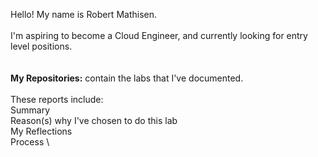 Hello! My name is Robert Mathisen. \
\
I'm aspiring to become a Cloud Engineer, and currently looking for entry level positions. <br/>
\
\
**My Repositories:** contain the labs that I've documented. \
\
These reports include: \
Summary \
Reason(s) why I've chosen to do this lab \
My Reflections \
Process \
